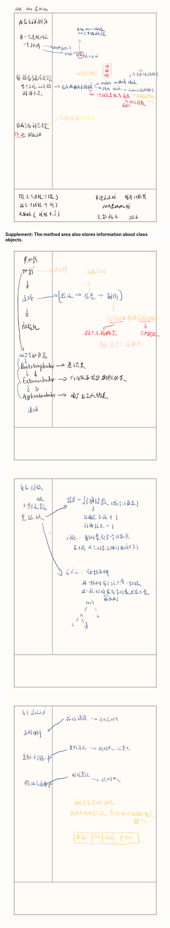 ![节点](/JVM/picture/Meory_patition.png)
**Supplement: The method area also stores information about class objects.**
![节点](/JVM/picture/Class_loading.png)
![节点](/JVM/picture/Garbage_collection_object_judgement.png)
![节点](/JVM/picture/Gabage_collect_method.png)